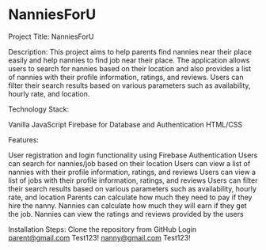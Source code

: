 # NanniesForU

Project Title: NanniesForU

Description:
This project aims to help parents find nannies near their place easily and help nannies to find job near their place. The application allows users to search for nannies based on their location and also provides a list of nannies with their profile information, ratings, and reviews. Users can filter their search results based on various parameters such as availability, hourly rate, and location.

Technology Stack:

Vanilla JavaScript
Firebase for Database and Authentication
HTML/CSS

Features:

User registration and login functionality using Firebase Authentication
Users can search for nannies/job based on their location
Users can view a list of nannies with their profile information, ratings, and reviews
Users can view a list of jobs with their profile information, ratings, and reviews
Users can filter their search results based on various parameters such as availability, hourly rate, and location
Parents can calculate how much they need to pay if they hire the nanny.
Nannies can calculate how much they will earn if they get the job.
Nannies can view the ratings and reviews provided by the users

Installation Steps:
Clone the repository from GitHub
Login 
parent@gmail.com Test123!
nanny@gmail.com Test123!
